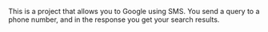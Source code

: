 This is a project that allows you to Google using SMS. You send a query to a phone number, and in the response you get your search results.